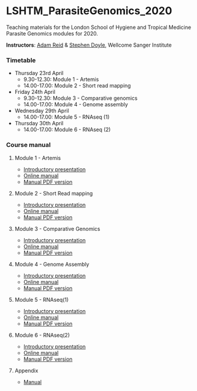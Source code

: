 # LSHTM_ParasiteGenomics_2020

Teaching materials for the London School of Hygiene and Tropical Medicine Parasite Genomics modules for 2020.

**Instructors**: [Adam Reid](mailto:ar11@sanger.ac.uk) & [Stephen Doyle](mailto:sd21@sanger.ac.uk), Wellcome Sanger Institute

### Timetable
- Thursday 23rd April
     - 9.30-12.30: Module 1 - Artemis
     - 14.00-17.00: Module 2 - Short read mapping
- Friday 24th April
     - 9.30-12.30: Module 3 - Comparative genomics
     - 14.00-17.00: Module 4 - Genome assembly
- Wednesday 29th April
     - 14.00-17.00: Module 5 - RNAseq (1)
- Thursday 30th April
     - 14.00-17.00: Module 6 - RNAseq (2)


### Course manual
1. Module 1 - Artemis
     - [Introductory presentation]()
     - [Online manual](Module_1_Artemis.md)
     - [Manual PDF version]()

2. Module 2 - Short Read mapping
     - [Introductory presentation](presentations/Presentation_PathogenGenomicsLSHTM_Module2_Short_read_mapping.pptx)
     - [Online manual](Module_2_Mapping_Short_Reads.md)
     - [Manual PDF version]()

3. Module 3 - Comparative Genomics
     - [Introductory presentation](presentations/Presentation_PathogenGenomicsLSHTM_Module3_ComparativeGenomics.pptx)
     - [Online manual](Module_3_Comparative_Genomics.md)
     - [Manual PDF version]()

4. Module 4 - Genome Assembly
     - [Introductory presentation](presentations/Presentation_PathogenGenomicsLSHTM_Module4_DeNovoAssembly.pptx)
     - [Online manual](Module_4_Genome_Assembly.md)
     - [Manual PDF version]()

5. Module 5 - RNAseq(1)
     - [Introductory presentation]()
     - [Online manual](Module_5_RNAseq1.md)
     - [Manual PDF version]()

6. Module 6 - RNAseq(2)
     - [Introductory presentation]()
     - [Online manual]()
     - [Manual PDF version]()

7. Appendix
     - [Manual](presentations/LSHTM_Appendix.pdf)
